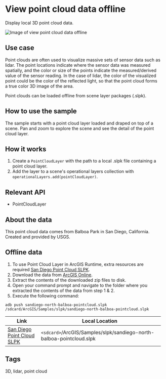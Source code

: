 # View point cloud data offline

Display local 3D point cloud data.

![Image of view point cloud data offline](view-point-cloud-data-offline.png)

## Use case

Point clouds are often used to visualize massive sets of sensor data such as lidar. The point locations indicate where the sensor data was measured spatially, and the color or size of the points indicate the measured/derived value of the sensor reading. In the case of lidar, the color of the visualized point could be the color of the reflected light, so that the point cloud forms a true color 3D image of the area.

Point clouds can be loaded offline from scene layer packages (.slpk).

## How to use the sample

The sample starts with a point cloud layer loaded and draped on top of a scene. Pan and zoom to explore the scene and see the detail of the point cloud layer.

## How it works

1. Create a `PointCloudLayer` with the path to a local .slpk file containing a point cloud layer.
2. Add the layer to a scene's operational layers collection with `operationalLayers.add(pointCloudLayer)`.

## Relevant API

* PointCloudLayer

## About the data

This point cloud data comes from Balboa Park in San Diego, California. Created and provided by USGS.

## Offline data

1. To use Point Cloud Layer in ArcGIS Runtime, extra resources are required [San Diego Point Cloud SLPK](https://www.arcgis.com/home/item.html?id=34da965ca51d4c68aa9b3a38edb29e00).
1. Download the data from [ArcGIS Online](https://www.arcgis.com/home/item.html?id=34da965ca51d4c68aa9b3a38edb29e00).
1. Extract the contents of the downloaded zip files to disk.
1. Open your command prompt and navigate to the folder where you extracted the contents of the data from step 1 & 2.
1. Execute the following command:

`adb push sandiego-north-balboa-pointcloud.slpk /sdcard/ArcGIS/Samples/slpk/sandiego-north-balboa-pointcloud.slpk`

Link | Local Location
---------|-------|
|[San Diego Point Cloud SLPK](https://www.arcgis.com/home/item.html?id=34da965ca51d4c68aa9b3a38edb29e00)| `<sdcard>`/ArcGIS/Samples/slpk/sandiego-north-balboa-pointcloud.slpk |

## Tags

3D, lidar, point cloud